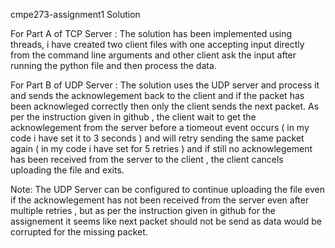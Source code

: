 cmpe273-assignment1 Solution

For Part A of TCP Server : 
The solution has been implemented using threads, i have created two client files with one accepting input directly from the command line arguments and other client ask the input after running the python file and then process the data.

For Part B of UDP Server :
The solution uses the UDP server and process it and sends the acknowlegement back to the client and if the packet has been acknowleged correctly then only the client sends the next packet. As per the instruction given in github , the client wait to get the acknowlegement from the server before a tiomeout event occurs ( in my code i have set it to 3 seconds ) and will retry sending the same packet again ( in my code i have set for 5 retries ) and if still no acknowlegement has been received from the server to the client , the client cancels uploading the file and exits.

Note: The UDP Server can be configured to continue uploading the file even if the acknowlegement has not been received from the server even after multiple retries , but as per the instruction given in github for the assignement it seems like next packet should not be send as data would be corrupted for the missing packet.

